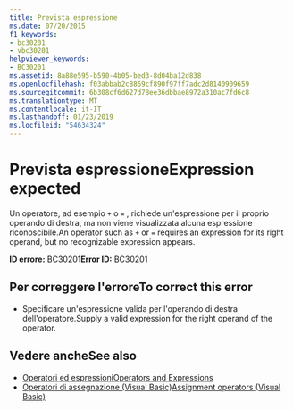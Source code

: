 ```yaml
---
title: Prevista espressione
ms.date: 07/20/2015
f1_keywords:
- bc30201
- vbc30201
helpviewer_keywords:
- BC30201
ms.assetid: 8a88e595-b590-4b05-bed3-8d04ba12d838
ms.openlocfilehash: f03abbab2c8869cf890f97ff7adc2d8140909659
ms.sourcegitcommit: 6b308cf6d627d78ee36dbbae8972a310ac7fd6c8
ms.translationtype: MT
ms.contentlocale: it-IT
ms.lasthandoff: 01/23/2019
ms.locfileid: "54634324"
---
```

# <a name="expression-expected"></a><span data-ttu-id="8b884-102">Prevista espressione</span><span class="sxs-lookup"><span data-stu-id="8b884-102">Expression expected</span></span>
<span data-ttu-id="8b884-103">Un operatore, ad esempio `+` o `=` , richiede un'espressione per il proprio operando di destra, ma non viene visualizzata alcuna espressione riconoscibile.</span><span class="sxs-lookup"><span data-stu-id="8b884-103">An operator such as `+` or `=` requires an expression for its right operand, but no recognizable expression appears.</span></span>  
  
 <span data-ttu-id="8b884-104">**ID errore:** BC30201</span><span class="sxs-lookup"><span data-stu-id="8b884-104">**Error ID:** BC30201</span></span>  
  
## <a name="to-correct-this-error"></a><span data-ttu-id="8b884-105">Per correggere l'errore</span><span class="sxs-lookup"><span data-stu-id="8b884-105">To correct this error</span></span>  
  
-   <span data-ttu-id="8b884-106">Specificare un'espressione valida per l'operando di destra dell'operatore.</span><span class="sxs-lookup"><span data-stu-id="8b884-106">Supply a valid expression for the right operand of the operator.</span></span>  
  
## <a name="see-also"></a><span data-ttu-id="8b884-107">Vedere anche</span><span class="sxs-lookup"><span data-stu-id="8b884-107">See also</span></span>
- [<span data-ttu-id="8b884-108">Operatori ed espressioni</span><span class="sxs-lookup"><span data-stu-id="8b884-108">Operators and Expressions</span></span>](../../visual-basic/programming-guide/language-features/operators-and-expressions/index.md)
- [<span data-ttu-id="8b884-109">Operatori di assegnazione (Visual Basic)</span><span class="sxs-lookup"><span data-stu-id="8b884-109">Assignment operators (Visual Basic)</span></span>](~/docs/visual-basic/language-reference/operators/assignment-operators.md)
